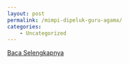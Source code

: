 ```yaml
---
layout: post
permalink: /mimpi-dipeluk-guru-agama/
categories:
    - Uncategorized
---
```


[Baca Selengkapnya](/01)